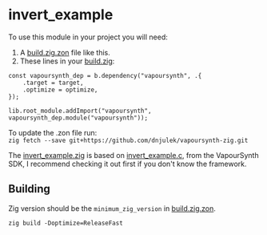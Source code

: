 # invert_example

To use this module in your project you will need:
1. A [build.zig.zon](/examples/build.zig.zon) file like this.
2. These lines in your [build.zig](/examples/build.zig):

```zig
const vapoursynth_dep = b.dependency("vapoursynth", .{
    .target = target,
    .optimize = optimize,
});

lib.root_module.addImport("vapoursynth", vapoursynth_dep.module("vapoursynth"));
```

To update the .zon file run:\
``zig fetch --save git+https://github.com/dnjulek/vapoursynth-zig.git``

The [invert_example.zig](/examples/src/invert_example.zig) is based on [invert_example.c](https://github.com/vapoursynth/vapoursynth/blob/master/sdk/invert_example.c), from the VapourSynth SDK, I recommend checking it out first if you don't know the framework.

## Building
Zig version should be the ``minimum_zig_version`` in [build.zig.zon](/examples/build.zig.zon).

``zig build -Doptimize=ReleaseFast``
